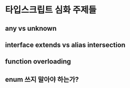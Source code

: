# 타입스크립트 심화 주제들

## any vs unknown

## interface extends vs alias intersection

## function overloading

## enum 쓰지 말아야 하는가?
